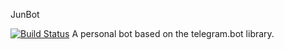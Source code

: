 JunBot

[![Build Status](https://travis-ci.org/SamueleLorefice/JunBot.svg?branch=master)](https://travis-ci.org/SamueleLorefice/JunBot)
A personal bot based on the telegram.bot library.
